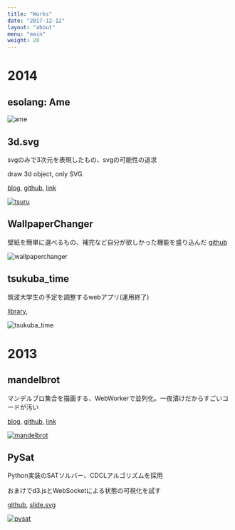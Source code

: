 ```yaml
---
title: "Works"
date: "2017-12-12"
layout: "about"
menu: "main"
weight: 20
---
```


# 2014
## esolang: Ame

![ame](/img/works/ame.png)

## 3d.svg
svgのみで3次元を表現したもの、svgの可能性の追求

draw 3d object, only SVG.

[blog](http://cocu.hatenablog.com/entry/2014/01/03/022437),
[github](https://github.com/cocuh/2014-kakizome),
[link](//2014.typowriter.org/3d.svg/index.svg)

[![tsuru](/img/works/tsuru.png)](//2014.typowriter.org/3d.svg/index.svg)


## WallpaperChanger
壁紙を簡単に選べるもの、補完など自分が欲しかった機能を盛り込んだ
[github](https://github.com/cocuh/WallpaperChanger)

![wallpaperchanger](/img/works/wallpaperchanger.png)


## tsukuba_time
筑波大学生の予定を調整するwebアプリ(運用終了)

[library](https://github.com/cocuh/SVG-Table),

![tsukuba_time](/img/works/tsukuba_time.jpg)


# 2013
## mandelbrot
マンデルブロ集合を描画する、WebWorkerで並列化。一夜漬けだからすごいコードが汚い

[blog](http://cocu.hatenablog.com/entry/2013/11/30/000623),
[github](https://github.com/cocuh/2013-mandelbrot),
[link](http://mandelbrot.typowriter.org/)

[![mandelbrot](/img/works/mandelbrot.png)](http://mandelbrot.typowriter.org)

## PySat
Python実装のSATソルバー、CDCLアルゴリズムを採用

おまけでd3.jsとWebSocketによる状態の可視化を試す

[github](https://github.com/cocuh/pysat),
[slide.svg](https://rawgithub.com/cocuh/pysat/webdemo/demo-web/slide.svg)


[![pysat](/img/works/pysat.png)](https://github.com/cocuh/pysat)
